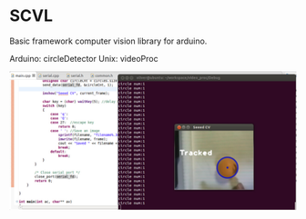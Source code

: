 SCVL
====
Basic framework
computer vision library for arduino.

Arduino: circleDetector
Unix: videoProc

![image](https://raw.githubusercontent.com/CasyWang/SCVL/master/doc/snapshot.jpg)
 
